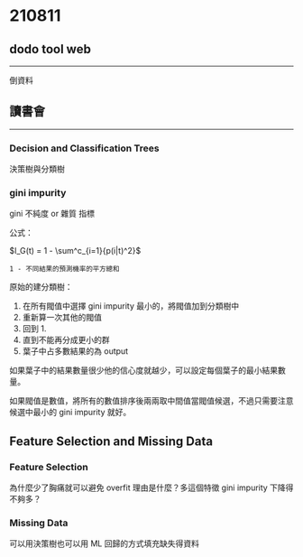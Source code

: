# 210811

## dodo tool web

---

倒資料

## 讀書會
---
### Decision and Classification Trees

決策樹與分類樹

### gini impurity

gini 不純度 or 雜質 指標

公式：

$I_G(t) = 1 - \sum^c_{i=1}{p(i|t)^2}$

    1 - 不同結果的預測機率的平方總和

原始的建分類樹：

1. 在所有閥值中選擇 gini impurity 最小的，將閥值加到分類樹中
2. 重新算一次其他的閥值
3. 回到 1.
4. 直到不能再分成更小的群
5. 葉子中占多數結果的為 output

如果葉子中的結果數量很少他的信心度就越少，可以設定每個葉子的最小結果數量。

如果閥值是數值，將所有的數值排序後兩兩取中間值當閥值候選，不過只需要注意候選中最小的 gini impurity 就好。

## Feature Selection and Missing Data

### Feature Selection

為什麼少了胸痛就可以避免 overfit
理由是什麼？多這個特徵 gini impurity 下降得不夠多？

### Missing Data

可以用決策樹也可以用 ML 回歸的方式填充缺失得資料

